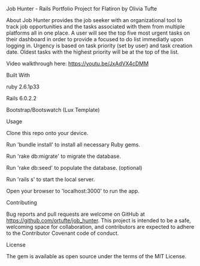 
Job Hunter - Rails Portfolio Project for Flatiron by Olivia Tufte

About 
Job Hunter provides the job seeker with an organizational tool to track job opportunities and the tasks associated with them from multiple platforms all in one place. A user will see the top five most urgent tasks on their dashboard in order to provide a focused to do list immediatly upon logging in. Urgency is based on task priority (set by user) and task creation date. Oldest tasks with the highest priority will be at the top of the list. 

Video walkthrough here: https://youtu.be/JxAdVX4cDMM


Built With 

ruby 2.6.1p33

Rails 6.0.2.2

Bootstrap/Bootswatch (Lux Template)


Usage

Clone this repo onto your device.

Run 'bundle install' to install all necessary Ruby gems.

Run 'rake db:migrate' to migrate the database.

Run 'rake db:seed' to populate the database. (optional)

Run 'rails s' to start the local server.

Open your browser to 'localhost:3000' to run the app.


Contributing

Bug reports and pull requests are welcome on GitHub at https://github.com/ortufte/job_hunter. This project is intended to be a safe, welcoming space for collaboration, and contributors are expected to adhere to the Contributor Covenant code of conduct.


License

The gem is available as open source under the terms of the MIT License.
